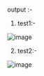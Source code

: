 output :- 

1. test1:- 

![image](https://user-images.githubusercontent.com/121419206/212262685-c8337fff-56f3-47f0-86db-52edc47dfb58.png)

2. test2:- 

![image](https://user-images.githubusercontent.com/121419206/212262907-ca3a0930-3dcd-4600-8e2a-0e5e7d20ccc1.png)

